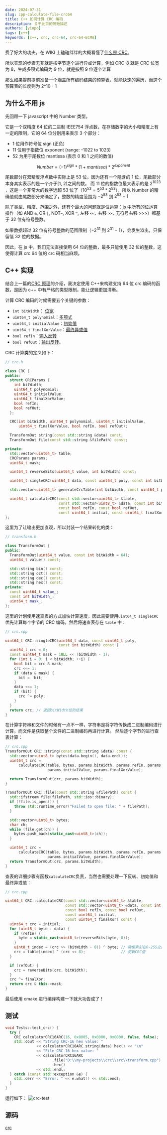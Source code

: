 ```yaml
---
date: 2024-07-31
slug: cpp-calculate-file-crc64
title: C++ 如何计算 CRC 编码
description: 关于此页的简短描述
authors: [yinpo]
tags: [c++]
keywords: [c++, crc, crc-64, crc-64-ECMA]
---
```


费了好大的功夫，在 WIKI 上磕磕绊绊的大概看懂了[什么是 CRC](/blog/what-is-crc)。

所以实现的步骤无非就是按字节逐个进行异或计算，例如 CRC-8 就是 CRC 位宽为 8，生成多项式编码为 9 位，就是按照 9 位逐个计算

那么如果提前提前准备一个涵盖所有编码结果的预算表，就能快速的遍历，而这个预算表的长度则为 2^10 - 1

<!-- truncate -->

## 为什么不用 js

先回顾一下 javascript 中的 Number 类型。

它是一个双精度 64 位的二进制 IEEE754 浮点数，在存储数字的大小和精度上有一定的限制，它的 64 位分别用来表示 3 个部分：

- 1 位用作符号位 sign (正负)
- 11 位用于指数位 exponent (range: -1022 to 1023)
- 52 为用于尾数位 mantissa (表示 0 和 1 之间的数值)

$$
Number=(−1)^{sign} * (1+mantissa) * 2 ^ {exponent}
$$

尾数部分在双精度浮点数中实际上是 53 位，因为还有一个隐含的 1 位，尾数部分本身其实表示的是一个介于[1, 2)之间的数。
而 11 位的指数位最大表示的是 $2^{1023}$ ，这是一个非常大的数字远超 53 位了（$10^{53} = 5^{53} * 2^{53}$），所以 Number 的精确值就由尾数部分来确定了，整数的精度范围为 $-2^{53}$ 到 $2^{53} - 1$

除了类型、精度、范围之外，还有个最大的问题就是位运算：js 中所有的位运算操作（如 AND `&`, OR `|`, NOT`~`, XOR `^`, 左移 `<<,` 右移 `>>,` 无符号右移 >>>）都基于 32 位有符号整数。

如果数据超过 32 位有符号整数的范围限制（$-2^{31}$ 到 $2^{31} - 1$），会发生溢出，只保留低 32 位的数据。

因此，在 js 中，我们无法直接使用 64 位的整数，最多只能使用 32 位的整数，这使得计算 crc 64 位的 crc 码相当麻烦。

## C++ 实现

结合上一篇的[CRC 原理](./what-is-crc)的介绍，我决定使用 C++来构建支持 64 位 crc 编码的函数，是因为 c++ 中有严格的类型限制，能让逻辑更加清晰。

计算 CRC 编码的时候需要五个关键的参数：

- `int bitWidth`： [位宽](./what-is-crc#位宽-bit-width)
- `uint64_t polynomial`：[多项式](./what-is-crc#多项式编码-polynomial-formulahex)
- `uint64_t initialValue`：[初始值](./what-is-crc#初始值-initial-value)
- `uint64_t finalXorValue`：[最终异或值](./what-is-crc#结果异或-xor-out)
- `bool refIn`：[输入反转](./what-is-crc#输入反转-reflect-in)
- `bool refOut`：[输出反转](./what-is-crc#输出反转-reflect-out)。

CRC 计算类的定义如下：

```cpp
// crc.h

class CRC {
public:
  struct CRCParams {
    int bitWidth;
    uint64_t polynomial;
    uint64_t initialValue;
    uint64_t finalXorValue;
    bool refIn;
    bool refOut;
  };

  CRC(int bitWidth, uint64_t polynomial, uint64_t initialValue,
      uint64_t finalXorValue, bool refIn, bool refOut);

  TransformOut string(const std::string &data) const;
  TransformOut file(const std::string &filePath) const;

private:
  std::vector<uint64_t> table;
  CRCParams params;
  uint64_t mask;

  uint64_t reverseBits(uint64_t value, int bitWidth) const;

  uint64_t singleCRC(uint64_t data, const uint64_t poly, const int bitWidth) const;

  std::vector<uint64_t> generateCrcTable(int bitWidth, const uint64_t polynomial);

  uint64_t calculateCRC(const std::vector<uint64_t> &table,
                        const std::vector<uint8_t> &data, const int bitWidth,
                        const bool refIn, const bool refOut,
                        const uint64_t initial, const uint64_t finalXor) const;
};
```

这里为了让输出更加直观，所以封装一个结果转化的类：

```cpp
// transform.h

class TransformOut {
public:
  TransformOut(uint64_t value, const int bitWidth = 64);
  uint64_t value() const;

  std::string bin() const;
  std::string oct() const;
  std::string dec() const;
  std::string hex() const;
private:
  const uint64_t value_;
  const int bitWidth_;
  uint64_t mask_;
};
```

这里的计划使用速查表的方式加快计算速度，因此需要使用`uint64_t singleCRC`优先计算每个字节的 CRC 编码，然后将速查表存在 `table` 中：

```cpp
// crc.cpp

uint64_t CRC::singleCRC(uint64_t data, const uint64_t poly,
                        const int bitWidth) const {
  uint64_t crc = 0;
  const uint64_t mask = 1ULL << (bitWidth - 1);
  for (int i = 0; i < bitWidth; ++i) {
    bool bit = crc & mask;
    crc <<= 1;
    if (data & mask) {
      bit = !bit;
    }
    data <<= 1;
    if (bit) {
      crc ^= poly;
    }
  }
  return crc; // 返回bitWidth位的结果
}
```

在计算字符串和文件的时候有一点不一样，字符串是将字符传换成二进制编码进行计算，而文件是获取整个文件的二进制编码再进行计算。
然后逐个字节的进行查表计算：

```cpp
// crc.cpp
TransformOut CRC::string(const std::string &data) const {
  std::vector<uint8_t> bytes(data.begin(), data.end());
  uint64_t crc =
      calculateCRC(table, bytes, params.bitWidth, params.refIn, params.refOut,
                   params.initialValue, params.finalXorValue);

  return TransformOut(crc, params.bitWidth);
}

TransformOut CRC::file(const std::string &filePath) const {
  std::ifstream file(filePath, std::ios::binary);
  if (!file.is_open()) {
    throw std::runtime_error("Failed to open file: " + filePath);
  }

  std::vector<uint8_t> bytes;
  char ch;
  while (file.get(ch)) {
    bytes.push_back(static_cast<uint8_t>(ch));
  }

  uint64_t crc =
      calculateCRC(table, bytes, params.bitWidth, params.refIn, params.refOut,
                   params.initialValue, params.finalXorValue);
  return TransformOut(crc, params.bitWidth);
}
```

查表的详细步骤有函数`calculateCRC`负责，当然也需要处理一下反转、初始值和最终异或值：

```cpp
// crc.cpp

uint64_t CRC::calculateCRC(const std::vector<uint64_t> &table,
                           const std::vector<uint8_t> &data, const int bitWidth,
                           const bool refIn, const bool refOut,
                           const uint64_t initial,
                           const uint64_t finalXor) const {
  uint64_t crc = initial;
  for (uint8_t byte : data) {
    if (refIn) {
      byte = static_cast<uint8_t>(reverseBits(byte, 8));
    }
    uint8_t index = (crc >> (bitWidth - 8)) ^ byte; // 确保索引在0-255之间
    crc = table[index] ^ (crc << 8);                // 更新CRC值
  }

  if (refOut) {
    crc = reverseBits(crc, bitWidth);
  }
  crc ^= finalXor;
  return crc & this->mask;
}

```

最后使用 cmake 进行编译构建一下就大功告成了！

## 测试

```cpp
void Tests::test_crc() {
  try {
    CRC calculatorCRC16ARC(16, 0x8005, 0x0000, 0x0000, false, false);
    std::cout << "String CRC-16 hex value: "
              << calculatorCRC16ARC.string(data).hex() << "\n"
              << "File CRC-16 hex value: "
              << calculatorCRC16ARC
                     .file("D:\\my-projects\\crc\\src\\transform.cpp")
                     .hex()
              << std::endl;
  } catch (const std::exception &e) {
    std::cerr << "Error: " << e.what() << std::endl;
  }
}
```

运行如下：
![crc-test](./imgs/crc-test.png)

## 源码

[crc](https://github.com/JF-Just-Fun/crc)
